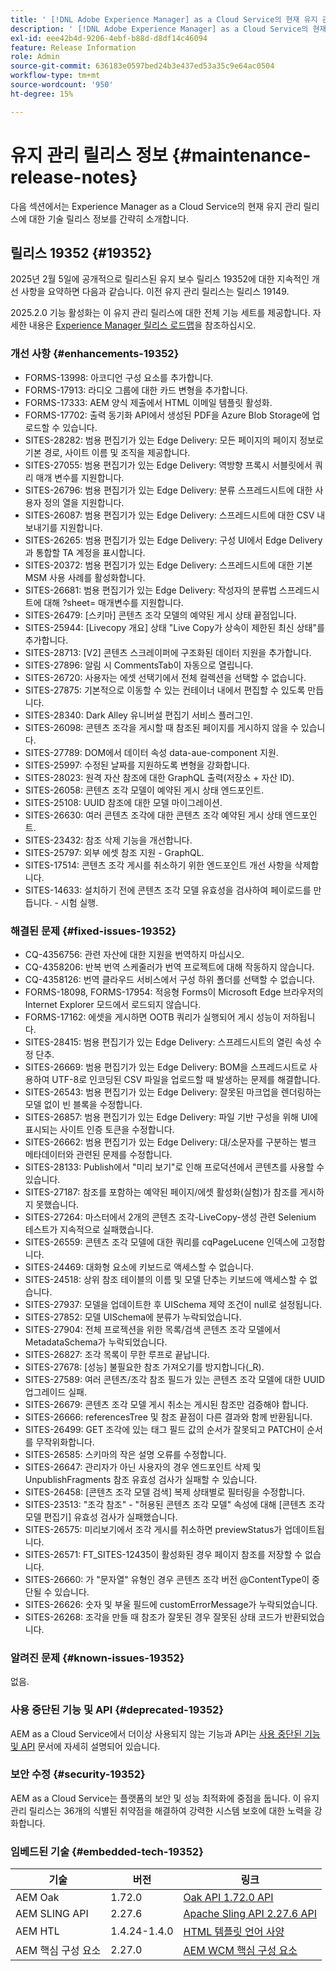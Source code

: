 ```yaml
---
title: ' [!DNL Adobe Experience Manager] as a Cloud Service의 현재 유지 관리 릴리스 정보입니다.'
description: ' [!DNL Adobe Experience Manager] as a Cloud Service의 현재 유지 관리 릴리스 정보입니다.'
exl-id: eee42b4d-9206-4ebf-b88d-d8df14c46094
feature: Release Information
role: Admin
source-git-commit: 636183e0597bed24b3e437ed53a35c9e64ac0504
workflow-type: tm+mt
source-wordcount: '950'
ht-degree: 15%

---
```



# 유지 관리 릴리스 정보 {#maintenance-release-notes}

다음 섹션에서는 Experience Manager as a Cloud Service의 현재 유지 관리 릴리스에 대한 기술 릴리스 정보를 간략히 소개합니다.

## 릴리스 19352 {#19352}

2025년 2월 5일에 공개적으로 릴리스된 유지 보수 릴리스 19352에 대한 지속적인 개선 사항을 요약하면 다음과 같습니다. 이전 유지 관리 릴리스는 릴리스 19149.

2025.2.0 기능 활성화는 이 유지 관리 릴리스에 대한 전체 기능 세트를 제공합니다. 자세한 내용은 [Experience Manager 릴리스 로드맵](https://experienceleague.adobe.com/ko/docs/experience-manager-release-information/aem-release-updates/update-releases-roadmap)을 참조하십시오.

### 개선 사항 {#enhancements-19352}

* FORMS-13998: 아코디언 구성 요소를 추가합니다.
* FORMS-17913: 라디오 그룹에 대한 카드 변형을 추가합니다.
* FORMS-17333: AEM 양식 제출에서 HTML 이메일 템플릿 활성화.
* FORMS-17702: 출력 동기화 API에서 생성된 PDF을 Azure Blob Storage에 업로드할 수 있습니다.
* SITES-28282: 범용 편집기가 있는 Edge Delivery: 모든 페이지의 페이지 정보로 기본 경로, 사이트 이름 및 조직을 제공합니다.
* SITES-27055: 범용 편집기가 있는 Edge Delivery: 역방향 프록시 서블릿에서 쿼리 매개 변수를 지원합니다.
* SITES-26796: 범용 편집기가 있는 Edge Delivery: 분류 스프레드시트에 대한 사용자 정의 열을 지원합니다.
* SITES-26087: 범용 편집기가 있는 Edge Delivery: 스프레드시트에 대한 CSV 내보내기를 지원합니다.
* SITES-26265: 범용 편집기가 있는 Edge Delivery: 구성 UI에서 Edge Delivery과 통합할 TA 계정을 표시합니다.
* SITES-20372: 범용 편집기가 있는 Edge Delivery: 스프레드시트에 대한 기본 MSM 사용 사례를 활성화합니다.
* SITES-26681: 범용 편집기가 있는 Edge Delivery: 작성자의 분류법 스프레드시트에 대해 ?sheet= 매개변수를 지원합니다.
* SITES-26479: [스키마] 콘텐츠 조각 모델의 예약된 게시 상태 끝점입니다.
* SITES-25944: [Livecopy 개요] 상태 &quot;Live Copy가 상속이 제한된 최신 상태&quot;를 추가합니다.
* SITES-28713: [V2] 콘텐츠 스크레이퍼에 구조화된 데이터 지원을 추가합니다.
* SITES-27896: 알림 시 CommentsTab이 자동으로 열립니다.
* SITES-26720: 사용자는 에셋 선택기에서 전체 컬렉션을 선택할 수 없습니다.
* SITES-27875: 기본적으로 이동할 수 있는 컨테이너 내에서 편집할 수 있도록 만듭니다.
* SITES-28340: Dark Alley 유니버설 편집기 서비스 플러그인.
* SITES-26098: 콘텐츠 조각을 게시할 때 참조된 페이지를 게시하지 않을 수 있습니다.
* SITES-27789: DOM에서 데이터 속성 data-aue-component 지원.
* SITES-25997: 수정된 날짜를 지원하도록 변형을 강화합니다.
* SITES-28023: 원격 자산 참조에 대한 GraphQL 출력(저장소 + 자산 ID).
* SITES-26058: 콘텐츠 조각 모델이 예약된 게시 상태 엔드포인트.
* SITES-25108: UUID 참조에 대한 모델 마이그레이션.
* SITES-26630: 여러 콘텐츠 조각에 대한 콘텐츠 조각 예약된 게시 상태 엔드포인트.
* SITES-23432: 참조 삭제 기능을 개선합니다.
* SITES-25797: 외부 에셋 참조 지원 - GraphQL.
* SITES-17514: 콘텐츠 조각 게시를 취소하기 위한 엔드포인트 개선 사항을 삭제합니다.
* SITES-14633: 설치하기 전에 콘텐츠 조각 모델 유효성을 검사하여 페이로드를 만듭니다. - 시험 실행.

### 해결된 문제 {#fixed-issues-19352}

* CQ-4356756: 관련 자산에 대한 지원을 번역하지 마십시오.
* CQ-4358206: 반복 번역 스케줄러가 번역 프로젝트에 대해 작동하지 않습니다.
* CQ-4358126: 번역 클라우드 서비스에서 구성 하위 폴더를 선택할 수 없습니다.
* FORMS-18098, FORMS-17954: 적응형 Forms이 Microsoft Edge 브라우저의 Internet Explorer 모드에서 로드되지 않습니다.
* FORMS-17162: 에셋을 게시하면 OOTB 쿼리가 실행되어 게시 성능이 저하됩니다.
* SITES-28415: 범용 편집기가 있는 Edge Delivery: 스프레드시트의 열린 속성 수정 단추.
* SITES-26669: 범용 편집기가 있는 Edge Delivery: BOM을 스프레드시트로 사용하여 UTF-8로 인코딩된 CSV 파일을 업로드할 때 발생하는 문제를 해결합니다.
* SITES-26543: 범용 편집기가 있는 Edge Delivery: 잘못된 마크업을 렌더링하는 모델 없이 빈 블록을 수정합니다.
* SITES-26857: 범용 편집기가 있는 Edge Delivery: 파일 기반 구성을 위해 UI에 표시되는 사이트 인증 토큰을 수정합니다.
* SITES-26662: 범용 편집기가 있는 Edge Delivery: 대/소문자를 구분하는 벌크 메타데이터와 관련된 문제를 수정합니다.
* SITES-28133: Publish에서 &quot;미리 보기&quot;로 인해 프로덕션에서 콘텐츠를 사용할 수 있습니다.
* SITES-27187: 참조를 포함하는 예약된 페이지/에셋 활성화(실험)가 참조를 게시하지 못했습니다.
* SITES-27264: 마스터에서 2개의 콘텐츠 조각-LiveCopy-생성 관련 Selenium 테스트가 지속적으로 실패했습니다.
* SITES-26559: 콘텐츠 조각 모델에 대한 쿼리를 cqPageLucene 인덱스에 고정합니다.
* SITES-24469: 대화형 요소에 키보드로 액세스할 수 없습니다.
* SITES-24518: 상위 참조 테이블의 이름 및 모델 단추는 키보드에 액세스할 수 없습니다.
* SITES-27937: 모델을 업데이트한 후 UISchema 제약 조건이 null로 설정됩니다.
* SITES-27852: 모델 UISchema에 분류가 누락되었습니다.
* SITES-27904: 전체 프로젝션을 위한 목록/검색 콘텐츠 조각 모델에서 MetadataSchema가 누락되었습니다.
* SITES-26827: 조각 목록이 무한 루프로 끝납니다.
* SITES-27678: [성능] 불필요한 참조 가져오기를 방지합니다(_R).
* SITES-27589: 여러 콘텐츠/조각 참조 필드가 있는 콘텐츠 조각 모델에 대한 UUID 업그레이드 실패.
* SITES-26679: 콘텐츠 조각 모델 게시 취소는 게시된 참조만 검증해야 합니다.
* SITES-26666: referencesTree 및 참조 끝점이 다른 결과와 함께 반환됩니다.
* SITES-26499: GET 조각에 있는 태그 필드 값의 순서가 잘못되고 PATCH이 순서를 무작위화합니다.
* SITES-26585: 스키마의 작은 설명 오류를 수정합니다.
* SITES-26647: 관리자가 아닌 사용자의 경우 엔드포인트 삭제 및 UnpublishFragments 참조 유효성 검사가 실패할 수 있습니다.
* SITES-26458: [콘텐츠 조각 모델 검색] 복제 상태별로 필터링을 수정합니다.
* SITES-23513: &quot;조각 참조&quot; - &quot;허용된 콘텐츠 조각 모델&quot; 속성에 대해 [콘텐츠 조각 모델 편집기] 유효성 검사가 실패했습니다.
* SITES-26575: 미리보기에서 조각 게시를 취소하면 previewStatus가 업데이트됩니다.
* SITES-26571: FT_SITES-12435이 활성화된 경우 페이지 참조를 저장할 수 없습니다.
* SITES-26660: 가 &quot;문자열&quot; 유형인 경우 콘텐츠 조각 버전 @ContentType이 중단될 수 있습니다.
* SITES-26626: 숫자 및 부울 필드에 customErrorMessage가 누락되었습니다.
* SITES-26268: 조각을 만들 때 참조가 잘못된 경우 잘못된 상태 코드가 반환되었습니다.

### 알려진 문제 {#known-issues-19352}

없음.

### 사용 중단된 기능 및 API {#deprecated-19352}

AEM as a Cloud Service에서 더이상 사용되지 않는 기능과 API는 [사용 중단된 기능 및 API](/help/release-notes/deprecated-removed-features.md) 문서에 자세히 설명되어 있습니다.

### 보안 수정 {#security-19352}

AEM as a Cloud Service는 플랫폼의 보안 및 성능 최적화에 중점을 둡니다. 이 유지 관리 릴리스는 36개의 식별된 취약점을 해결하여 강력한 시스템 보호에 대한 노력을 강화합니다.

### 임베드된 기술 {#embedded-tech-19352}

| 기술 | 버전 | 링크 |
|---|---|---|
| AEM Oak | 1.72.0 | [Oak API 1.72.0 API](https://www.javadoc.io/doc/org.apache.jackrabbit/oak-api/1.72.0/index.html) |
| AEM SLING API | 2.27.6 | [Apache Sling API 2.27.6 API](https://www.javadoc.io/doc/org.apache.sling/org.apache.sling.api/latest/index.html) |
| AEM HTL | 1.4.24-1.4.0 | [HTML 템플릿 언어 사양](https://github.com/adobe/htl-spec) |
| AEM 핵심 구성 요소 | 2.27.0 | [AEM WCM 핵심 구성 요소](https://github.com/adobe/aem-core-wcm-components) |

